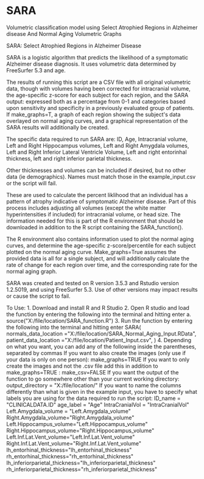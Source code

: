 # SARA
Volumetric classification model using Select Atrophied Regions in Alzheimer disease
And Normal Aging Volumetric Graphs

SARA: Select Atrophied Regions in Alzheimer Disease

SARA is a logistic algorithm that predicts the likelihood of a symptomatic Alzheimer disease diagnosis. It uses volumetric data determined by FreeSurfer 5.3 and age. 

The results of running this script are a CSV file with all original volumetric data, though with volumes having been corrected for intracranial volume, the age-specific z-score for each subject for each region, and the SARA output: expressed both as a percentage from 0-1 and categories based upon sensitivity and specificity in a previously evaluated group of patients. If make_graphs=T, a graph of each region showing the subject's data overlayed on normal aging curves, and a graphical representation of the SARA results will additionally be created.

The specific data required to run SARA are: ID, Age, Intracranial volume, Left and Right Hippocampus volumes, Left and Right Amygdala volumes, Left and Right Inferior Lateral Ventricle Volume, Left and right entorinhal thickness, left and right inferior parietal thickness. 

Other thicknesses and volumes can be included if desired, but no other data (ie demographics). Names must match those in the example_input.csv or the script will fail.

These are used to calculate the percent liklihood that an individual has a pattern of atrophy indicative of symptomatic Alzheimer disease. Part of this process includes adjusting all volumes (except the white matter hyperintensities if included) for intracranial volume, or head size. The information needed for this is part of the R environment that should be downloaded in addition to the R script containing the SARA_function(). 

The R environment also contains information used to plot the normal aging curves, and determine the age-specific z-score/percentile for each subject plotted on the normal aging curve. Make_graphs=True assumes the provided data is all for a single subject, and will additionally calculate the rate of change for each region over time, and the corresponding rate for the normal aging graph. 

SARA was created and tested on R version 3.5.3 and Rstudio version 1.2.5019, and using FreeSurfer 5.3. Use of other versions may impact results or cause the script to fail.

To Use:
	1. Download and install R and R Studio
	2. Open R studio and load the function by entering the following into the terminal and hitting enter
		a. source("X:/file/location/SARA_function.R")
	3. Run the function by entering the following into the terminal and hitting enter
		SARA(
		normals_data_location ="X:/file/location/SARA_Normal_Aging_Input.RData",
		patient_data_location ="X:/file/location/Patient_Input.csv",
		)
	4. Depending on what you want, you can add any of the following inside the parentheses, separated by commas
		If you want to also create the images (only use if your data is only on one person):
		make_graphs=TRUE
		If you want to only create the images and not the .csv file add this in addition to make_graphs=TRUE :
		make_csv=FALSE 
		If you want the output of the function to go somewhere other than your current working directory:
		output_directory = "X:/file/location/"
		If you want to name the columns differently than what is given in the example input, you have to specify what labels you are using for the data required to run the script:
		ID_name = "CLINICALDATA.ID"
		age_label = "Age"
		IntraCranialVol = "IntraCranialVol"
		Left.Amygdala_volume = "Left.Amygdala_volume"
		Right.Amygdala_volume="Right.Amygdala_volume"
		Left.Hippocampus_volume="Left.Hippocampus_volume"
		Right.Hippocampus_volume="Right.Hippocampus_volume"
		Left.Inf.Lat.Vent_volume="Left.Inf.Lat.Vent_volume"
		Right.Inf.Lat.Vent_volume="Right.Inf.Lat.Vent_volume"
		lh_entorhinal_thickness="lh_entorhinal_thickness"
		rh_entorhinal_thickness="rh_entorhinal_thickness"
		lh_inferiorparietal_thickness="lh_inferiorparietal_thickness"
rh_inferiorparietal_thickness="rh_inferiorparietal_thickness"
